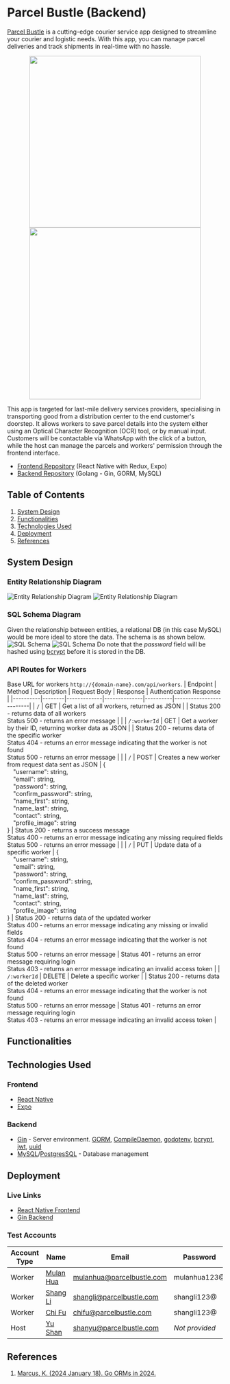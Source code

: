 # Parcel Bustle (Backend)
[Parcel Bustle](#) is a cutting-edge courier service app designed to streamline your courier and logistic needs. With this app, you can manage parcel deliveries and track shipments in real-time with no hassle.

<p align="center">
  <img src="assets/images/readme/logo.webp#gh-light-mode-only" width="400" margin="auto">
  <img src="assets/images/readme/logo-dark.webp#gh-dark-mode-only" width="400" margin="auto">
</p>

This app is targeted for last-mile delivery services providers, specialising in transporting good from a distribution center to the end customer's doorstep. It allows workers to save parcel details into the system either using an Optical Character Recognition (OCR) tool, or by manual input. Customers will be contactable via WhatsApp with the click of a button, while the host can manage the parcels and workers' permission through the frontend interface.

* [Frontend Repository](https://github.com/f-lsq/parcel-bustle) (React Native with Redux, Expo)
* [Backend Repository](https://github.com/f-lsq/parcel-bustle-backend) (Golang - Gin, GORM, MySQL)

## Table of Contents
1. [System Design](#system-design)
2. [Functionalities](#functionalities)
3. [Technologies Used](#technologies-used)
4. [Deployment](#deployment)
5. [References](#references)

## System Design
### Entity Relationship Diagram
![Entity Relationship Diagram](assets/images/readme/erd.png#gh-light-mode-only)
![Entity Relationship Diagram](assets/images/readme/erd-dark.png#gh-dark-mode-only)
### SQL Schema Diagram
Given the relationship between entities, a relational DB (in this case MySQL) would be more ideal to store the data. The schema is as shown below.
![SQL Schema](assets/images/readme/schema.png#gh-light-mode-only)
![SQL Schema](assets/images/readme/schema-dark.png#gh-dark-mode-only)
Do note that the *password* field will be hashed using [bcrypt](https://en.wikipedia.org/wiki/Bcrypt) before it is stored in the DB. 

### API Routes for Workers
Base URL for workers `http://{domain-name}.com/api/workers`.
| Endpoint | Method | Description | Request Body | Response | Authentication Response |
|----------|--------|-------------|--------------|----------|-------------------------|
| `/` | GET | Get a list of all workers, returned as JSON |   | Status 200 - returns data of all workers <br>Status 500 - returns an error message |   |
| `/:workerId` | GET | Get a worker by their ID, returning worker data as JSON |   | Status 200 - returns data of the specific worker <br>Status 404 - returns an error message indicating that the worker is not found <br>Status 500 - returns an error message |   |
| `/` | POST | Creates a new worker from request data sent as JSON | { <br>&emsp;"username": string, <br>&emsp;"email": string, <br>&emsp;"password": string, <br>&emsp;"confirm_password": string, <br>&emsp;"name_first": string, <br>&emsp;"name_last": string, <br>&emsp;"contact": string, <br>&emsp;"profile_image": string <br> } | Status 200 - returns a success message <br>Status 400 - returns an error message indicating any missing required fields <br>Status 500 - returns an error message |   |
| `/` | PUT | Update data of a specific worker | { <br>&emsp;"username": string, <br>&emsp;"email": string, <br>&emsp;"password": string, <br>&emsp;"confirm_password": string, <br>&emsp;"name_first": string, <br>&emsp;"name_last": string, <br>&emsp;"contact": string, <br>&emsp;"profile_image": string <br> } | Status 200 - returns data of the updated worker <br>Status 400 - returns an error message indicating any missing or invalid fields <br>Status 404 - returns an error message indicating that the worker is not found <br>Status 500 - returns an error message | Status 401 - returns an error message requiring login <br>Status 403 - returns an error message indicating an invalid access token |
| `/:workerId` | DELETE | Delete a specific worker |  | Status 200 - returns data of the deleted worker <br>Status 404 - returns an error message indicating that the worker is not found <br>Status 500 - returns an error message | Status 401 - returns an error message requiring login <br>Status 403 - returns an error message indicating an invalid access token |


## Functionalities

## Technologies Used
### Frontend
* [React Native](https://reactnative.dev/)
* [Expo](https://expo.dev/)

### Backend
* [Gin](https://gin-gonic.com/docs/) - Server environment. [GORM](https://gorm.io/), [CompileDaemon](https://github.com/githubnemo/CompileDaemon), [godotenv](https://github.com/joho/godotenv), [bcrypt](golang.org/x/crypto/bcrypt), [jwt](github.com/golang-jwt/jwt), [uuid](github.com/google/uuid)
* [MySQL](https://www.mysql.com/)/[PostgresSQL](https://www.postgresql.org/) - Database management

## Deployment
### Live Links
* [React Native Frontend](#)
* [Gin Backend](#)

### Test Accounts
| Account Type | Name | Email | Password | 
|--------------|------|-------|----------|
| Worker       | [Mulan Hua](https://disney.fandom.com/wiki/Fa_Mulan) | mulanhua@parcelbustle.com    | mulanhua123@      |
| Worker       | [Shang Li](https://disney.fandom.com/wiki/Li_Shang)   | shangli@parcelbustle.com    | shangli123@      |
| Worker       | [Chi Fu](https://disney.fandom.com/wiki/Chi-Fu)   | chifu@parcelbustle.com    | shangli123@      |
| Host         | [Yu Shan](https://en.wikipedia.org/wiki/Li_Shang)      | shanyu@parcelbustle.com    | *Not provided* |

## References
1. [Marcus, K. (2024 January 18). Go ORMs in 2024.](https://encore.dev/resources/go-orms)
